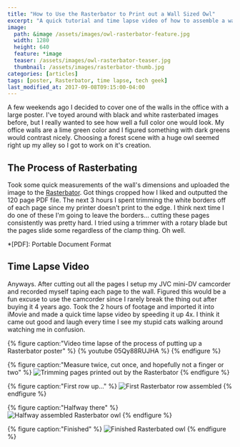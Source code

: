 ```yaml
---
title: "How to Use the Rasterbator to Print out a Wall Sized Owl"
excerpt: "A quick tutorial and time lapse video of how to assemble a wall sized poster using The Rasterbator."
image: 
  path: &image /assets/images/owl-rasterbator-feature.jpg
  width: 1280
  height: 640
  feature: *image
  teaser: /assets/images/owl-rasterbator-teaser.jpg
  thumbnail: /assets/images/rasterbator-thumb.jpg
categories: [articles]
tags: [poster, Rasterbator, time lapse, tech geek]
last_modified_at: 2017-09-08T09:15:00-04:00
---
```


A few weekends ago I decided to cover one of the walls in the office with a large poster. I've toyed around with black and white rasterbated images before, but I really wanted to see how well a full color one would look. My office walls are a lime green color and I figured something with dark greens would contrast nicely. Choosing a forest scene with a huge owl seemed right up my alley so I got to work on it's creation.

## The Process of Rasterbating

Took some quick measurements of the wall's dimensions and uploaded the image to the [Rasterbator](http://arje.net/rasterbator). Got things cropped how I liked and outputted the 120 page PDF file. The next 3 hours I spent trimming the white borders off of each page since my printer doesn't print to the edge. I think next time I do one of these I'm going to leave the borders... cutting these pages consistently was pretty hard. I tried using a trimmer with a rotary blade but the pages slide some regardless of the clamp thing. Oh well.

*[PDF]: Portable Document Format

## Time Lapse Video

Anyways. After cutting out all the pages I setup my JVC mini-DV camcorder and recorded myself taping each page to the wall. Figured this would be a fun excuse to use the camcorder since I rarely break the thing out after buying it 4 years ago. Took the 2 hours of footage and imported it into iMovie and made a quick time lapse video by speeding it up 4x. I think it came out good and laugh every time I see my stupid cats walking around watching me in confusion.

{% figure caption:"Video time lapse of the process of putting up a Rasterbator poster" %}
{% youtube 05Qy88RUJHA %}
{% endfigure %}

{% figure caption:"Measure twice, cut once, and hopefully not a finger or two" %}
![Trimming pages printed out by the Rasterbator](/assets/images/rasterbator-trimming-pages.jpg)
{% endfigure %}

{% figure caption:"First row up..." %}
![First Rasterbator row assembled](/assets/images/rasterbator-firstrow-owl.jpg)
{% endfigure %}

{% figure caption:"Halfway there" %}
![Halfway assembled Rasterbator owl](/assets/images/rasterbator-halfway-owl.jpg)
{% endfigure %}

{% figure caption:"Finished" %}
![Finished Rasterbated owl](/assets/images/rasterbator-finished-owl.jpg)
{% endfigure %}
